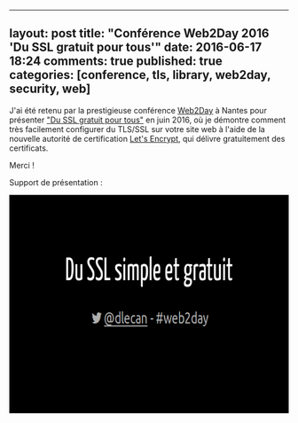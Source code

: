 
---
layout: post
title: "Conférence Web2Day 2016 'Du SSL gratuit pour tous'"
date: 2016-06-17 18:24
comments: true
published: true
categories: [conference, tls, library, web2day, security, web]
---

J'ai été retenu par la prestigieuse conférence [Web2Day](https://web2day.co) à Nantes pour présenter ["Du SSL gratuit pour tous"](https://web2day.co/2016/evenements/du-ssl-gratuit-pour-tous/) en juin 2016, où je démontre comment très facilement configurer du TLS/SSL sur votre site web à l'aide de la nouvelle autorité de certification [Let's Encrypt](https://letsencrypt.org/), qui délivre gratuitement des certificats.

Merci !

Support de présentation :

[<img src="/images/prez-web2day-lets-encrypt/cover.png" width="700" height="394" alt='Support de présentation de la conférence'>](http://blog.dlecan.com/web2day2016-ssl-simple-gratuit-avec-lets-encrypt/)
